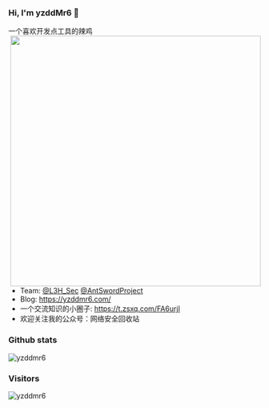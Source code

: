 ### Hi, I'm yzddMr6 👋

一个喜欢开发点工具的辣鸡
<meta name="referrer" content="no-referrer" />
<img align='right' src="https://cdn.nlark.com/yuque/0/2022/png/1599908/1646656453815-eab2b2b0-34db-4359-896e-3dd7b8555acb.png" width="500">
* Team: 
  [@L3H_Sec](https://l3hsec.com/)
  [@AntSwordProject](https://github.com/AntSwordProject)
* Blog: https://yzddmr6.com/
* 一个交流知识的小圈子: https://t.zsxq.com/FA6urjI
* 欢迎关注我的公众号：网络安全回收站

### Github stats
![yzddmr6](https://github-readme-stats.vercel.app/api?username=yzddmr6&show_icons=true&theme=tokyonight)


### Visitors
![yzddmr6](https://profile-counter.glitch.me/yzddmr6/count.svg)
